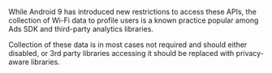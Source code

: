 While Android 9 has introduced new restrictions to access these APIs, the collection of Wi-Fi data to profile users is
a known practice popular among Ads SDK and third-party analytics libraries.

Collection of these data is in most cases not required and should either disabled, or 3rd party libraries accessing it
should be replaced with privacy-aware libraries.
